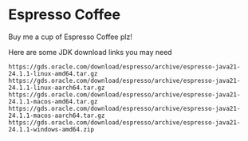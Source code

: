 # Espresso Coffee

Buy me a cup of Espresso Coffee plz!

Here are some JDK download links you may need

```
https://gds.oracle.com/download/espresso/archive/espresso-java21-24.1.1-linux-amd64.tar.gz
https://gds.oracle.com/download/espresso/archive/espresso-java21-24.1.1-linux-aarch64.tar.gz
https://gds.oracle.com/download/espresso/archive/espresso-java21-24.1.1-macos-amd64.tar.gz
https://gds.oracle.com/download/espresso/archive/espresso-java21-24.1.1-macos-aarch64.tar.gz
https://gds.oracle.com/download/espresso/archive/espresso-java21-24.1.1-windows-amd64.zip
```
